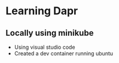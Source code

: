 # Learning Dapr 

## Locally using minikube 
 
 - Using visual studio code
 - Created a dev container running ubuntu
